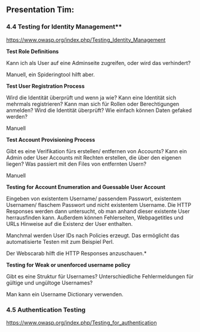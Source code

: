 ## Presentation Tim:


### 4.4 Testing for Identity Management**

https://www.owasp.org/index.php/Testing_Identity_Management


**Test Role Definitions**

Kann ich als User auf eine Adminseite zugreifen, oder wird das verhindert?

Manuell, ein Spideringtool hilft aber.


**Test User Registration Process**

Wird die Identität überprüft und wenn ja wie?
Kann eine Identität sich mehrmals registrieren?
Kann man sich für Rollen oder Berechtigungen anmelden?
Wird die Identität überprüft?
Wie einfach können Daten gefaked werden?

Manuell


**Test Account Provisioning Process**

Gibt es eine Verifikation fürs erstellen/ entfernen von Accounts?
Kann ein Admin oder User Accounts mit Rechten erstellen, die über den eigenen liegen?
Was passiert mit den Files von entfernten Usern?

Manuell


**Testing for Account Enumeration and Guessable User Account**

Eingeben von existentem Username/ passendem Passwort, existentem Usernamen/ flaschem Passwort und nicht existentem Username.
Die HTTP Responses werden dann untersucht, ob man anhand dieser existente User herrausfinden kann.
Außerdem können Fehlerseiten, Webpagetitles und URLs Hinweise auf die Existenz der User enthalten.

Manchmal werden User IDs nach Policies erzeugt.
Das ermöglicht das automatisierte Testen mit zum Beispiel Perl.

Der Webscarab hilft die HTTP Responses anzuschauen.*


**Testing for Weak or unenforced username policy**

Gibt es eine Struktur für Usernames?
Unterschiedliche Fehlermeldungen für gültige und ungültoge Usernames?

Man kann ein Username Dictionary verwenden.



### 4.5 Authentication Testing

https://www.owasp.org/index.php/Testing_for_authentication


